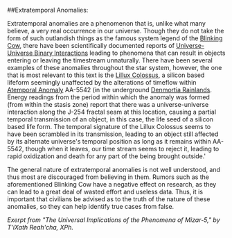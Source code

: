 ##Extratemporal Anomalies:

Extratemporal anomalies are a phenomenon that is, unlike what many believe, a very real occurrence in our universe. Though they do not take the form of such outlandish things as the famous system legend of the [Blinking Cow](Blinking%20Cow%20Rumor), there have been scientifically documented reports of [Universe-Universe Binary Interactions](Universe-Universe%20Binary%20Interaction) leading to phenomena that can result in objects entering or leaving the timestream unnaturally. There have been several examples of these anomalies throughout the star system, however, the one that is most relevant to this text is the [Lillux Colossus](Lillux%20Colossus), a silicon based lifeform seemingly unaffected by the alterations of timeflow within [Atemporal Anomaly](Atemporal%20Anomaly) AA-5542 (in the underground [Denmortia Rainlands](Denmortia%20Rainlands). Energy readings from the period within which the anomaly was formed (from within the stasis zone) report that there was a universe-universe interaction along the J-254 fractal seam at this location, causing a partial temporal transmission of an object, in this case, the life seed of a silicon based life form. The temporal signature of the Lillux Colossus seems to have been scrambled in its transmission, leading to an object still affected by its alternate universe's temporal position as long as it remains within AA-5542, though when it leaves, our time stream seems to reject it, leading to rapid oxidization and death for any part of the being brought outside.'

The general nature of extratemporal anomalies is not well understood, and thus most are discouraged from believing in them. Rumors such as the aforementioned Blinking Cow have a negative effect on research, as they can lead to a great deal of wasted effort and useless data. Thus, it is important that civilians be advised as to the truth of the nature of these anomalies, so they can help identify true cases from false.

*Exerpt from "The Universal Implications of the Phenomena of Mizar-5," by T'iXath Reah'cha, XPh.*




